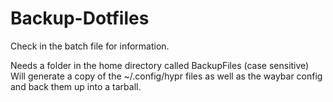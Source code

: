 # Backup-Dotfiles

Check in the batch file for information.

Needs a folder in the home directory called BackupFiles (case sensitive)
Will generate a copy of the ~/.config/hypr files as well as the waybar config and back them up into a tarball.
